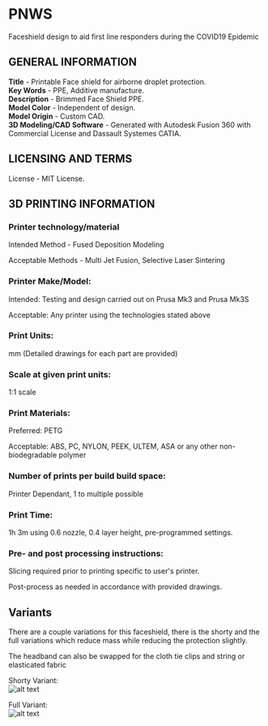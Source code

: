 # PNWS
Faceshield design to aid first line responders during the COVID19 Epidemic
## GENERAL INFORMATION

**Title** - Printable Face shield for airborne droplet protection.  
**Key Words** - PPE, Additive manufacture.  
**Description** - Brimmed Face Shield PPE.  
**Model Color** - Independent of design.  
**Model Origin**  - Custom CAD.  
**3D Modeling/CAD Software** - Generated with Autodesk Fusion 360 with Commercial License and Dassault Systemes CATIA.   

## LICENSING AND TERMS
License - MIT License.

## 3D PRINTING INFORMATION
### Printer technology/material
Intended Method - Fused Deposition Modeling

Acceptable Methods - Multi Jet Fusion, Selective Laser Sintering
### Printer Make/Model:
Intended: Testing and design carried out on Prusa Mk3 and Prusa Mk3S

Acceptable: Any printer using the technologies stated above
### Print Units:
mm (Detailed drawings for each part are provided)
### Scale at given print units:
1:1 scale
### Print Materials:
Preferred: PETG

Acceptable: ABS, PC, NYLON, PEEK, ULTEM, ASA or any other non-biodegradable polymer
### Number of prints per build build space:
Printer Dependant, 1 to multiple possible
### Print Time:
1h 3m using 0.6 nozzle, 0.4 layer height, pre-programmed settings.
### Pre- and post processing instructions:
Slicing required prior to printing specific to user's printer.

Post-process as needed in accordance with provided drawings.

## Variants
There are a couple variations for this faceshield, there is the shorty and the full variations which reduce mass while reducing the protection slightly.

The headband can also be swapped for the cloth tie clips and string or elasticated fabric

Shorty Variant:  
![alt text][Shorty]

[Shorty]: https://raw.githubusercontent.com/mrjonny2/PNWS/master/images/IMAGE%202020-04-04%2014%3A41%3A20.jpg "Shorty Variant"

Full Variant:  
![alt text][Full]

[Full]: https://raw.githubusercontent.com/mrjonny2/PNWS/master/images/IMAGE%202020-04-04%2014%3A41%3A17.jpg "Full Variant"
